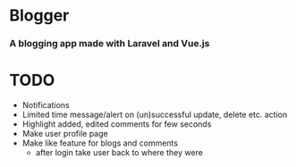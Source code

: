 # Blogger

### A blogging app made with Laravel and Vue.js

# TODO

* Notifications
* Limited time message/alert on (un)successful update, delete etc. action
* Highlight added, edited comments for few seconds 
* Make user profile page
* Make like feature for blogs and comments
    * after login take user back to where they were